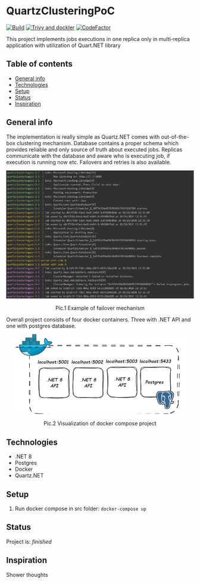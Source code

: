 ﻿# QuartzClusteringPoC
[![Build](https://github.com/ArturMarekNowak/QuartzClusteringPoC/actions/workflows/workflow.yml/badge.svg)](https://github.com/ArturMarekNowak/QuartzClusteringPoC/actions/workflows/workflow.yml/badge.svg) [![Trivy and dockler](https://github.com/ArturMarekNowak/QuartzClusteringPoC/actions/workflows/image-scan.yml/badge.svg)](https://github.com/ArturMarekNowak/QuartzClusteringPoC/actions/workflows/image-scan.yml/badge.svg) [![CodeFactor](https://www.codefactor.io/repository/github/arturmareknowak/QuartzClusteringPoC/badge)](https://www.codefactor.io/repository/github/arturmareknowak/QuartzClusteringPoC)

This project implements jobs executions in one replica only in multi-replica application  with utilization of Quart.NET library

## Table of contents
* [General info](#general-info)
* [Technologies](#technologies)
* [Setup](#setup)
* [Status](#status)
* [Inspiration](#inspiration)

## General info

The implementation is really simple as Quartz.NET comes with out-of-the-box clustering mechanism. Database contains a proper schema which provides reliable and only source of truth about executed jobs. Replicas communicate with the database and aware who is executing job, if execution is running now etc. Failovers and retries is also available.

<p align="center"><img src="./docs/FailedInstance.png"/>
<p align="center">Pic.1 Example of failover mechanism</p>

Overall project consists of four docker containers. Three with .NET API and one with postgres database.

<p align="center"><img src="./docs/network.png">
<p align="center">Pic.2 Visualization of docker compose project</p>


## Technologies
* .NET 8
* Postgres
* Docker
* Quartz.NET

## Setup
1. Run docker compose in src folder: `docker-compose up`

## Status
Project is: _finished_

## Inspiration
Shower thoughts